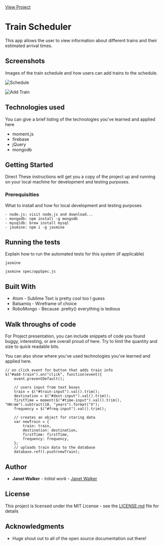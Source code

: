 
[View Project](https://janettwalker.github.io/Train_Scheduler/)

# Train Scheduler

This app allows the user to view information about different trains and their estimated arrival times.

## Screenshots
Images of the train schedule and how users can add trains to the schedule.

![Schedule](http://i1044.photobucket.com/albums/b447/janetwalker271989/Screen%20Shot%202017-06-19%20at%201.19.53%20PM_zpsyb3rao9l.png "A view of the schedule.")

![Add Train](http://i1044.photobucket.com/albums/b447/janetwalker271989/Screen%20Shot%202017-06-19%20at%201.20.03%20PM_zpscf6az0rt.png "Where users can add a train to the schedule.")




## Technologies used
You can give a brief listing of the technologies you've learned and applied here
- moment.js
- firebase
- jQuery
- mongodb

## Getting Started
Direct
These instructions will get you a copy of the project up and running on your local machine for development and testing purposes.

### Prerequisities

What to install and how for local development and testing purposes

```
- node.js: visit node.js and download...
- mongodb: npm install -g mongodb
- mysqldb: brew install mysql
- jasmine: npm i -g jasmine
```

## Running the tests

Explain how to run the automated tests for this system (if applicable)

```
jasmine

jasmine spec/appSpec.js
```

## Built With

* Atom - Sublime Text is pretty cool too I guess
* Balsamiq - Wireframe of choice 
* RoboMongo - Because .pretty() everything is tedious

## Walk throughs of code
For Project presentation, you can include snippets of code you found buggy, interesting, or are overall proud of here.  Try to limit the quantity and size to quick readable bits.

You can also show where you've used technologies you've learned and applied here.

```
// on click event for button that adds train info
$("#add-train").on("click", function(event){
	event.preventDefault();

	// users input from text boxes
	train = $("#train-input").val().trim();
	destination = $("#dest-input").val().trim();
	firstTime = moment($("#time-input").val().trim(), "HH:mm").subtract(10, "years").format("X");
	frequency = $("#freq-input").val().trim();

	// creates an object for storing data
	var newTrain = {
		train: train,
		destination: destination,
		firstTime: firstTime,
		frequency: frequency,
	};
	// uploads train data to the database
	database.ref().push(newTrain);
```

## Author

* **Janet Walker** - *Initial work* - [Janet Walker](https://github.com/janettwalker)


## License

This project is licensed under the MIT License - see the [LICENSE.md](LICENSE.md) file for details

## Acknowledgments

* Huge shout out to all of the open source documentation out there!
